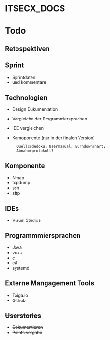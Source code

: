 # ITSECX_DOCS

Todo
====

Retospektiven
-------------


Sprint
------
- Sprintdaten
- und kommentare

Technologien
------------
- Design Dukumentation
- Vergleiche der Programmiersprachen
- IDE vergleichen
- Komoponente (nur in der finalen Version)

		Quellcodedoku; Usermanual; Burndownchart;
		Abnahmeprotokoll?

Komponente
----------
- ~~Nmap~~ 
- tcpdump
- ssh
- sftp

IDEs
----
- Visual Studios

Programmmiersprachen
--------------------
- Java
- vc++
- c
- c#
- systemd

Externe Mangagement Tools
-------------------------
- Taiga.io
- Github
		
~~Userstories~~
-----------
- ~~Dokumentieren~~
- ~~Points vergabe~~
		
